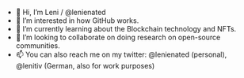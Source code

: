 - 👋 Hi, I’m Leni / @lenienated 
- 👀 I’m interested in how GitHub works.
- 🌱 I’m currently learning about the Blockchain technology and NFTs.
- 💞️ I’m looking to collaborate on doing research on open-source communities.
- 📫 You can also reach me on my twitter: @lenienated (personal), @lenitiv (German, also for work purposes)

<!---
lenienated/lenienated is a ✨ special ✨ repository because its `README.md` (this file) appears on your GitHub profile.
You can click the Preview link to take a look at your changes.
--->
